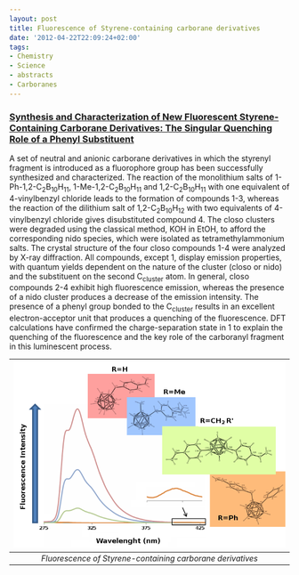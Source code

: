 ```yaml
---
layout: post
title: Fluorescence of Styrene-containing carborane derivatives
date: '2012-04-22T22:09:24+02:00'
tags:
- Chemistry
- Science
- abstracts
- Carboranes
---
```



### [Synthesis and Characterization of New Fluorescent Styrene-Containing Carborane Derivatives: The Singular Quenching Role of a Phenyl Substituent](http://dx.doi.org/10.1002/chem.201101881)

A set of neutral and anionic carborane derivatives in which the styrenyl fragment is introduced as a fluorophore group has been successfully synthesized and characterized. The reaction of the monolithium salts of 1-Ph-1,2-C<sub>2</sub>B<sub>10</sub>H<sub>11</sub>, 1-Me-1,2-C<sub>2</sub>B<sub>10</sub>H<sub>11</sub> and 1,2-C<sub>2</sub>B<sub>10</sub>H<sub>11</sub> with one equivalent of 4-vinylbenzyl chloride leads to the formation of compounds 1-3, whereas the reaction of the dilithium salt of 1,2-C<sub>2</sub>B<sub>10</sub>H<sub>12</sub> with two equivalents of 4-vinylbenzyl chloride gives disubstituted compound 4. The closo clusters were degraded using the classical method, KOH in EtOH, to afford the corresponding nido species, which were isolated as tetramethylammonium salts. The crystal structure of the four closo compounds 1-4 were analyzed by X-ray diffraction. All compounds, except 1, display emission properties, with quantum yields dependent on the nature of the cluster (closo or nido) and the substituent on the second C<sub>cluster</sub> atom. In general, closo compounds 2-4 exhibit high fluorescence emission, whereas the presence of a nido cluster produces a decrease of the emission intensity. The presence of a phenyl group bonded to the C<sub>cluster</sub> results in an excellent electron-acceptor unit that produces a quenching of the fluorescence. DFT calculations have confirmed the charge-separation state in 1 to explain the quenching of the fluorescence and the key role of the carboranyl fragment in this luminescent process.




| ![](/imgs/m29zrobrIA1rsb0g7o1_1280.png)   |
|:--:|
|*Fluorescence of Styrene-containing carborane derivatives*|

 
